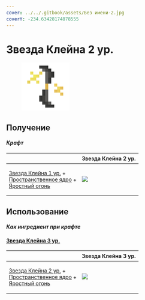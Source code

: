 ```yaml
---
cover: ../../.gitbook/assets/Без имени-2.jpg
coverY: -234.63428174878555
---
```


# Звезда Клейна 2 ур.

<figure><img src="../../.gitbook/assets/klein_star_2_128.png" alt=""><figcaption></figcaption></figure>

## Получение

#### _Крафт_

| ㅤ                                                                                                                                                                  | Звезда Клейна 2 ур.                           |
| ------------------------------------------------------------------------------------------------------------------------------------------------------------------ | --------------------------------------------- |
| <p><a href="klein_star_1.md">Звезда Клейна 1 ур.</a> +<br><a href="spawner_seeker.md">Пространственное ядро</a> +<br><a href="fury_fire.md">Яростный огонь</a></p> | ![](../../.gitbook/assets/klein\_star\_2.png) |

## Использование

#### _Как ингредиент при крафте_

#### [Звезда Клейна 3 ур.](klein\_star\_3.md)

| ㅤ                                                                                                                                                                  | Звезда Клейна 3 ур.                           |
| ------------------------------------------------------------------------------------------------------------------------------------------------------------------ | --------------------------------------------- |
| <p><a href="klein_star_2.md">Звезда Клейна 2 ур.</a> +<br><a href="spawner_seeker.md">Пространственное ядро</a> +<br><a href="fury_fire.md">Яростный огонь</a></p> | ![](../../.gitbook/assets/klein\_star\_3.png) |
